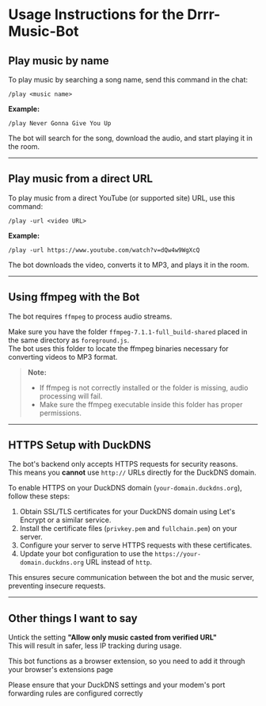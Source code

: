 
# Usage Instructions for the Drrr-Music-Bot

## Play music by name

To play music by searching a song name, send this command in the chat:

```
/play <music name>
```

**Example:**

```
/play Never Gonna Give You Up
```

The bot will search for the song, download the audio, and start playing it in the room.

---

## Play music from a direct URL

To play music from a direct YouTube (or supported site) URL, use this command:

```
/play -url <video URL>
```

**Example:**

```
/play -url https://www.youtube.com/watch?v=dQw4w9WgXcQ
```

The bot downloads the video, converts it to MP3, and plays it in the room.

---

## Using ffmpeg with the Bot

The bot requires `ffmpeg` to process audio streams.

Make sure you have the folder `ffmpeg-7.1.1-full_build-shared` placed in the same directory as `foreground.js`.  
The bot uses this folder to locate the ffmpeg binaries necessary for converting videos to MP3 format.

> **Note:**  
> - If ffmpeg is not correctly installed or the folder is missing, audio processing will fail.  
> - Make sure the ffmpeg executable inside this folder has proper permissions.

---

## HTTPS Setup with DuckDNS

The bot's backend only accepts HTTPS requests for security reasons.  
This means you **cannot** use `http://` URLs directly for the DuckDNS domain.

To enable HTTPS on your DuckDNS domain (`your-domain.duckdns.org`), follow these steps:

1. Obtain SSL/TLS certificates for your DuckDNS domain using Let's Encrypt or a similar service.  
2. Install the certificate files (`privkey.pem` and `fullchain.pem`) on your server.  
3. Configure your server to serve HTTPS requests with these certificates.  
4. Update your bot configuration to use the `https://your-domain.duckdns.org` URL instead of `http`.

This ensures secure communication between the bot and the music server, preventing insecure requests.

---

## Other things I want to say

Untick the setting **"Allow only music casted from verified URL"**  
This will result in safer, less IP tracking during usage.

This bot functions as a browser extension, so you need to add it through your browser's extensions page

Please ensure that your DuckDNS settings and your modem's port forwarding rules are configured correctly
